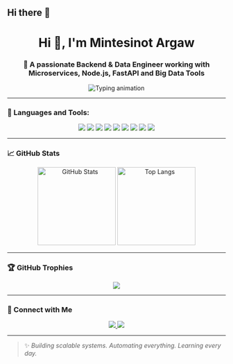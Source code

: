 ## Hi there 👋

<!--
**mintesin/mintesin** is a ✨ _special_ ✨ repository because its `README.md` (this file) appears on your GitHub profile.

Here are some ideas to get you started:

- 🔭 I’m currently working on ...
- 🌱 I’m currently learning ...
- 👯 I’m looking to collaborate on ...
- 🤔 I’m looking for help with ...
- 💬 Ask me about ...
- 📫 How to reach me: ...
- 😄 Pronouns: ...
- ⚡ Fun fact: ...
--> 

<h1 align="center">Hi 👋, I'm Mintesinot Argaw</h1>
<h3 align="center">🚀 A passionate Backend & Data Engineer working with Microservices, Node.js, FastAPI and Big Data Tools</h3>

<p align="center">
  <img src="https://readme-typing-svg.demolab.com/?lines=Node.js%20%7C%20Python%20%7C%20JavaScript%20%7C%20Docker%20%7C%20Microservices%20%7C%20EDA%20%7C%20Apache%20Spark%20%7C%20Zookeeper%20%7C%20React.js&center=true&width=1000&height=45&font=Fira%20Code&pause=1000&color=00FFFF&vCenter=true&size=22" alt="Typing animation" />
</p>

---

### 🧰 Languages and Tools:

<p align="center">
  <img src="https://img.shields.io/badge/Node.js-339933?style=for-the-badge&logo=nodedotjs&logoColor=white"/>
  <img src="https://img.shields.io/badge/JavaScript-F7DF1E?style=for-the-badge&logo=javascript&logoColor=black"/>
  <img src="https://img.shields.io/badge/Python-3776AB?style=for-the-badge&logo=python&logoColor=white"/>
  <img src="https://img.shields.io/badge/EDA-Analysis-FF6F00?style=for-the-badge"/>
  <img src="https://img.shields.io/badge/Apache%20Spark-E25A1C?style=for-the-badge&logo=apachespark&logoColor=white"/>
  <img src="https://img.shields.io/badge/Apache%20Zookeeper-589636?style=for-the-badge&logo=apache&logoColor=white"/>
  <img src="https://img.shields.io/badge/React-20232A?style=for-the-badge&logo=react&logoColor=61DAFB"/>
  <img src="https://img.shields.io/badge/Docker-2496ED?style=for-the-badge&logo=docker&logoColor=white"/>
  <img src="https://img.shields.io/badge/Microservices-Architecture-0e8a16?style=for-the-badge"/>
</p>

---

### 📈 GitHub Stats

<p align="center">
  <img src="https://github-readme-stats.vercel.app/api?username=your-github-username&show_icons=true&theme=tokyonight" alt="GitHub Stats" height="180"/>
  <img src="https://github-readme-stats.vercel.app/api/top-langs/?username=your-github-username&layout=compact&theme=tokyonight" alt="Top Langs" height="180"/>
</p>

---

### 🏆 GitHub Trophies

<p align="center">
  <img src="https://github-profile-trophy.vercel.app/?username=your-github-username&theme=onedark&no-frame=true&row=1" />
</p>

---

### 🤝 Connect with Me

<p align="center">
  <a href="https://www.linkedin.com/in/mintewargaw/" target="_blank">
    <img src="https://img.shields.io/badge/LinkedIn-blue?style=for-the-badge&logo=linkedin&logoColor=white" />
  </a>
  <a href="mailto:your@email.com">
    <img src="https://img.shields.io/badge/Email-D14836?style=for-the-badge&logo=gmail&logoColor=white" />
  </a>
</p>

---

> ✨ _Building scalable systems. Automating everything. Learning every day._


